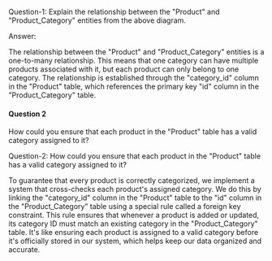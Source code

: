 Question-1: Explain the relationship between the "Product" and "Product_Category" entities from the above diagram.

Answer: 

The relationship between the "Product" and "Product_Category" entities is a one-to-many relationship. This means that one category can have multiple products associated with it, but each product can only belong to one category. The relationship is established through the "category_id" column in the "Product" table, which references the primary key "id" column in the "Product_Category" table.

#### Question 2
How could you ensure that each product in the "Product" table has a valid category assigned to it?

Question-2: How could you ensure that each product in the "Product" table has a valid category assigned to it?

To guarantee that every product is correctly categorized, we implement a system that cross-checks each product's assigned category. We do this by linking the "category_id" column in the "Product" table to the "id" column in the "Product_Category" table using a special rule called a foreign key constraint. This rule ensures that whenever a product is added or updated, its category ID must match an existing category in the "Product_Category" table. It's like ensuring each product is assigned to a valid category before it's officially stored in our system, which helps keep our data organized and accurate.

